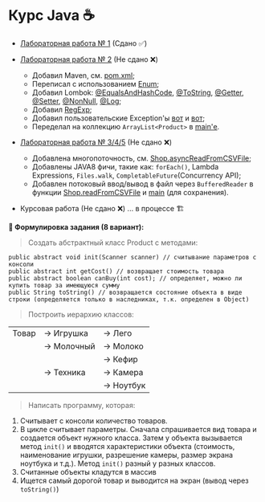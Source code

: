 # Курс Java ☕

 - [Лабораторная работа № 1](https://github.com/alex-rudenkiy/javaLabs/tree/main/lab1)     (Сдано    ✅)
 - [Лабораторная работа № 2](https://github.com/alex-rudenkiy/javaLabs/tree/main/lab2)     (Не сдано ❌)
   * Добавил Maven, см. [pom.xml](https://github.com/alex-rudenkiy/javaLabs/blob/main/lab2/pom.xml);
   * Переписал с использованием [Enum](https://github.com/alex-rudenkiy/javaLabs/blob/main/lab2/src/ru/bstu/vt/shop/Shop.java);
   * Добавил Lombok: [@EqualsAndHashCode](https://github.com/alex-rudenkiy/javaLabs/blob/main/lab2/src/ru/bstu/vt/shop/product/technics/Camera.java), [@ToString](https://github.com/alex-rudenkiy/javaLabs/blob/main/lab2/src/ru/bstu/vt/shop/product/technics/Camera.java), [@Getter](https://github.com/alex-rudenkiy/javaLabs/blob/main/lab2/src/ru/bstu/vt/shop/product/technics/Camera.java), [@Setter](https://github.com/alex-rudenkiy/javaLabs/blob/main/lab2/src/ru/bstu/vt/shop/product/technics/Camera.java), [@NonNull](https://github.com/alex-rudenkiy/javaLabs/blob/main/lab2/src/ru/bstu/vt/shop/product/technics/Camera.java), [@Log](https://github.com/alex-rudenkiy/javaLabs/blob/main/lab3/src/ru/bstu/vt/shop/Shop.java);
   * Добавил [RegExp](https://github.com/alex-rudenkiy/javaLabs/blob/main/lab2/src/ru/bstu/vt/regxlib/RegxLib.java);
   * Добавил пользовательские Exception'ы [вот](https://github.com/alex-rudenkiy/javaLabs/blob/main/lab2/src/ru/bstu/vt/shop/product/RequiredParameterException.java) и [вот](https://github.com/alex-rudenkiy/javaLabs/blob/main/lab2/src/ru/bstu/vt/regxlib/ParseException.java);
   * Переделал на коллекцию `ArrayList<Product>` в [main'е](https://github.com/alex-rudenkiy/javaLabs/blob/main/lab2/src/ru/bstu/vt/Lab2.java).
 - [Лабораторная работа № 3/4/5](https://github.com/alex-rudenkiy/javaLabs/tree/main/lab3) (Не сдано ❌)
   * Добавлена многопоточность, см. [Shop.asyncReadFromCSVFile](https://github.com/alex-rudenkiy/javaLabs/blob/main/lab3/src/ru/bstu/vt/shop/Shop.java); 
   * Добавлены JAVA8 фичи, такие как: `forEach()`, Lambda Expressions, `Files.walk`, `CompletableFuture`(Concurrency API);
   * Добавлен потоковый ввод/вывод в файл через `BufferedReader` в функции [Shop.readFromCSVFile](https://github.com/alex-rudenkiy/javaLabs/blob/main/lab3/src/ru/bstu/vt/shop/Shop.java) и [main](https://github.com/alex-rudenkiy/javaLabs/blob/main/lab3/src/ru/bstu/vt/Lab3.java) (для сохранения).
 
 - Курсовая работа (Не сдано ❌) ... в процессе 🏗️

**📄 Формулировка задания (8 вариант):**

> Создать абстрактный класс Product с методами:

    public abstract void init(Scanner scanner) // считывание параметров с консоли
    public abstract int getCost() // возвращает стоимость товара
    public abstract boolean canBuy(int cost); // определяет, можно ли купить товар за имеющуюся сумму
    public String toString() // возвращается состояние объекта в виде строки (определяется только в наследниках, т.к. определен в Object)

>Построить иерархию классов:

|  | | |
|--|--|--|
| Товар | → Игрушка  | → Лего |
|  | → Молочный | → Молоко |
|  | | → Кефир|
|  | → Техника | → Камера|
|  | | → Ноутбук|

> Написать программу, которая:
1) Считывает с консоли количество товаров.
2) В цикле считывает параметры. Сначала спрашивается вид товара и создается объект нужного класса. Затем у объекта вызывается метод `init()` и вводятся характеристики объекта (стоимость, наименование игрушки, разрешение камеры, размер экрана ноутбука и т.д.).
Метод `init()` разный у разных классов.
3) Считанные объекты кладутся в массив
4) Ищется самый дорогой товар и выводится на экран (вывод через `toString()`)

